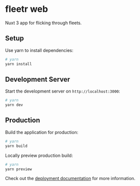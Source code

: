# fleetr web

Nuxt 3 app for flicking through fleets.

## Setup

Use yarn to install dependencies:

```bash
# yarn
yarn install
```

## Development Server

Start the development server on `http://localhost:3000`:

```bash
# yarn
yarn dev
```
 
## Production

Build the application for production:

```bash
# yarn
yarn build
```

Locally preview production build:

```bash
# yarn
yarn preview
```

Check out the [deployment documentation](https://nuxt.com/docs/getting-started/deployment) for more information.
